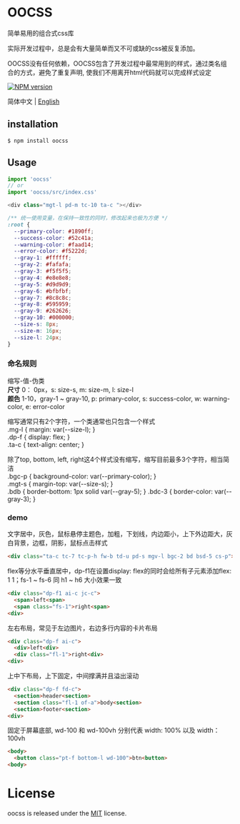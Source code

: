 # OOCSS

简单易用的组合式css库

实际开发过程中，总是会有大量简单而又不可或缺的css被反复添加。

OOCSS没有任何依赖，OOCSS包含了开发过程中最常用到的样式，通过类名组合的方式，避免了重复声明, 使我们不用离开html代码就可以完成样式设定

[![NPM version][npm-image]][npm-url]

[npm-image]: https://img.shields.io/badge/npm-v0.0.8-blue.svg
[npm-url]: https://www.npmjs.com/package/oocss

简体中文 | [English](./README-en.md)

## installation

```
$ npm install oocss
```

## Usage

```javascript
import 'oocss'
// or 
import 'oocss/src/index.css'

<div class="mgt-l pd-m tc-10 ta-c "></div>
```

```css
/** 统一使用变量，在保持一致性的同时，修改起来也极为方便 */
:root {
  --primary-color: #1890ff;
  --success-color: #52c41a;
  --warning-color: #faad14;
  --error-color: #f5222d;
  --gray-1: #ffffff;
  --gray-2: #fafafa;
  --gray-3: #f5f5f5;
  --gray-4: #e8e8e8;
  --gray-5: #d9d9d9;
  --gray-6: #bfbfbf;
  --gray-7: #8c8c8c;
  --gray-8: #595959;
  --gray-9: #262626;
  --gray-10: #000000;
  --size-s: 8px;
  --size-m: 16px;
  --size-l: 24px;
}
```

### 命名规则

缩写-值-伪类  
__尺寸__ 0： 0px，s: size-s, m: size-m, l: size-l  
__颜色__ 1-10，gray-1 ~ gray-10, p: primary-color, s: success-color, w: warning-color, e: error-color  

缩写通常只有2个字符，一个类通常也只包含一个样式  
.mg-l { margin: var(--size-l); }  
.dp-f { display: flex; }  
.ta-c { text-align: center; }

除了top, bottom, left, right这4个样式没有缩写，缩写目前最多3个字符，相当简洁  
.bgc-p { background-color: var(--primary-color); }  
.mgt-s { margin-top: var(--size-s); }  
.bdb { border-bottom: 1px solid var(--gray-5); }
.bdc-3 { border-color: var(--gray-3); }  

### demo
文字居中，灰色，鼠标悬停主题色，加粗，下划线，内边距小，上下外边距大，灰白背景，边框，阴影，鼠标点击样式
``` html
<div class="ta-c tc-7 tc-p-h fw-b td-u pd-s mgv-l bgc-2 bd bsd-5 cs-p">Hello oocss<div>
```
flex等分水平垂直居中，dp-f1在设置display: flex的同时会给所有子元素添加flex: 1 1；fs-1 ~ fs-6 同 h1 ~ h6 大小效果一致
``` html
<div class="dp-f1 ai-c jc-c">
  <span>left<span>
  <span class="fs-1">right<span>
<div>
```
左右布局，常见于左边图片，右边多行内容的卡片布局
``` html
<div class="dp-f ai-c">
  <div>left<div>
  <div class="fl-1">right<div>
<div>
```
上中下布局，上下固定，中间撑满并且溢出滚动
``` html
<div class="dp-f fd-c">
  <section>header<section>
  <section class="fl-1 of-a">body<section>
  <section>footer<section>
<div>
```
固定于屏幕底部, wd-100 和 wd-100vh 分别代表 width: 100% 以及 width：100vh
``` html
<body>
  <button class="pt-f bottom-l wd-100">btn<button>
<body>
```
# License

oocss is released under the [MIT](https://github.com/kunoky/oocss/blob/master/LICENSE) license.